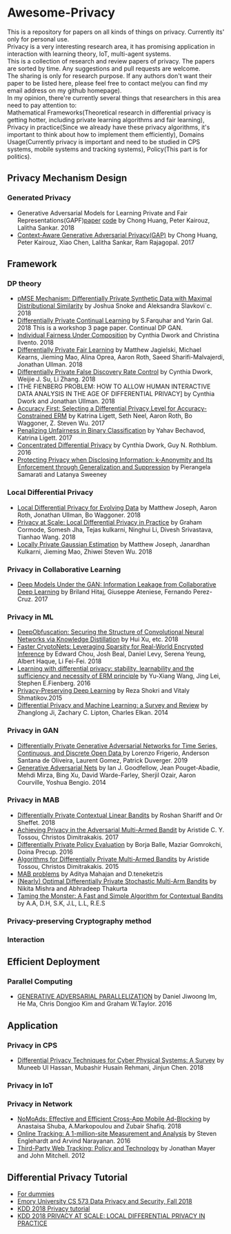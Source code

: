 # Awesome-Privacy  

This is a repository for papers on all kinds of things on privacy. Currently its' only for personal use.  
Privacy is a very interesting research area, it has promising application in interaction with learning theory, IoT, multi-agent systems.  
This is a collection of research and review papers of privacy. The papers are sorted by time. Any suggestions and pull requests are welcome.  
The sharing is only for research purpose. If any authors don't want their paper to be listed here, please feel free to contact me(you can find my email address on my github homepage).  
In my opinion, there're currently several things that researchers in this area need to pay attention to:   
Mathematical Frameworks(Theoretical research in differential privacy is getting hotter, including private learning algorithms and fair learning),
Privacy in practice(Since we already have these privacy algorithms, it's important to think about how to implement them efficiently),
Domains Usage(Currently privacy is important and need to be studied in CPS systems, mobile systems and tracking systems),
Policy(This part is for politics).  

## Privacy Mechanism Design  
### Generated Privacy  
* Generative Adversarial Models for Learning Private and Fair Representations(GAPF)[paper](https://arxiv.org/abs/1807.05306) [code](https://github.com/cabreraalex/private-fair-GAN) by Chong Huang, Peter Kairouz, Lalitha Sankar. 2018
* [Context-Aware Generative Adversarial Privacy(GAP)](https://arxiv.org/abs/1710.09549) by Chong Huang, Peter Kairouz, Xiao Chen, Lalitha Sankar, Ram Rajagopal. 2017  


## Framework  
### DP theory  
* [pMSE Mechanism: Differentially Private Synthetic Data with Maximal Distributional Similarity](https://arxiv.org/pdf/1805.09392.pdf) by Joshua Snoke and Aleksandra Slavkovi´c. 2018
* [Differentially Private Continual Learning](https://arxiv.org/pdf/1902.06497.pdf) by S.Farquhar and Yarin Gal. 2018 This is a workshop 3 page paper. Continual DP GAN.
* [Individual Fairness Under Composition](http://www.fatml.org/media/documents/individual_fairness_under_composition.pdf) by Cynthia Dwork and Christina Ilvento. 2018  
* [Differentially Private Fair Learning](https://arxiv.org/abs/1812.02696) by Matthew Jagielski, Michael Kearns, Jieming Mao, Alina Oprea, Aaron Roth, Saeed Sharifi-Malvajerdi, Jonathan Ullman. 2018  
* [Differentially Private False Discovery Rate Control](https://arxiv.org/abs/1807.04209) by Cynthia Dwork, Weijie J. Su, Li Zhang. 2018  
* [THE FIENBERG PROBLEM: HOW TO ALLOW HUMAN INTERACTIVE DATA ANALYSIS IN THE AGE OF DIFFERENTIAL PRIVACY] by Cynthia Dwork and Jonathan Ullman. 2018
* [Accuracy First: Selecting a Differential Privacy Level for Accuracy-Constrained ERM](https://arxiv.org/abs/1705.10829) by Katrina Ligett, Seth Neel, Aaron Roth, Bo Waggoner, Z. Steven Wu. 2017  
* [Penalizing Unfairness in Binary Classification](https://arxiv.org/abs/1707.00044) by Yahav Bechavod, Katrina Ligett. 2017  
* [Concentrated Differential Privacy](https://arxiv.org/abs/1603.01887) by Cynthia Dwork, Guy N. Rothblum. 2016  
* [Protecting Privacy when Disclosing Information: k-Anonymity and Its Enforcement through Generalization and Suppression](https://epic.org/privacy/reidentification/Samarati_Sweeney_paper.pdf) by Pierangela Samarati and Latanya Sweeney  

### Local Differential Privacy  
* [Local Differential Privacy for Evolving Data](https://arxiv.org/abs/1802.07128) by Matthew Joseph, Aaron Roth, Jonathan Ullman, Bo Waggoner. 2018  
* [Privacy at Scale: Local Differential Privacy in Practice](http://dimacs.rutgers.edu/~graham/pubs/papers/ldptutorial.pdf) by Graham Cormode, Somesh Jha, Tejas kulkarni, Ninghui Li, Divesh Srivastava, Tianhao Wang. 2018  
* [Locally Private Gaussian Estimation](https://arxiv.org/abs/1811.08382) by Matthew Joseph, Janardhan Kulkarni, Jieming Mao, Zhiwei Steven Wu. 2018  

### Privacy in Collaborative Learning  
* [Deep Models Under the GAN: Information Leakage from Collaborative Deep Learning](https://arxiv.org/abs/1702.07464) by Briland Hitaj, Giuseppe Ateniese, Fernando Perez-Cruz. 2017  

### Privacy in ML  
* [DeepObfuscation: Securing the Structure of Convolutional Neural Networks via Knowledge Distillation](https://arxiv.org/pdf/1806.10313.pdf) by Hui Xu, etc. 2018
* [Faster CryptoNets: Leveraging Sparsity for Real-World Encrypted Inference](https://arxiv.org/abs/1811.09953) by Edward Chou, Josh Beal, Daniel Levy, Serena Yeung, Albert Haque, Li Fei-Fei. 2018  
* [Learning with differential privacy: stability, learnability and the sufficiency and necessity of ERM principle](https://dl.acm.org/citation.cfm?id=3053465) by Yu-Xiang Wang, Jing Lei, Stephen E.Fienberg. 2016  
* [Privacy-Preserving Deep Learning](https://www.cs.cornell.edu/~shmat/shmat_ccs15.pdf) by Reza Shokri and Vitaly Shmatikov.2015  
* [Differential Privacy and Machine Learning: a Survey and Review](https://arxiv.org/abs/1412.7584) by Zhanglong Ji, Zachary C. Lipton, Charles Elkan. 2014  

### Privacy in GAN  
* [Differentially Private Generative Adversarial Networks for Time Series, Continuous, and Discrete Open Data
](https://arxiv.org/abs/1901.02477) by Lorenzo Frigerio, Anderson Santana de Oliveira, Laurent Gomez, Patrick Duverger. 2019   
* [Generative Adversarial Nets](https://arxiv.org/abs/1406.2661) by Ian J. Goodfellow, Jean Pouget-Abadie, Mehdi Mirza, Bing Xu, David Warde-Farley, Sherjil Ozair, Aaron Courville, Yoshua Bengio. 2014  

### Privacy in MAB  
* [Differentially Private Contextual Linear Bandits](https://arxiv.org/pdf/1810.00068.pdf) by Roshan Shariff and Or Sheffet. 2018  
* [Achieving Privacy in the Adversarial Multi-Armed Bandit](https://arxiv.org/abs/1701.04222) by Aristide C. Y. Tossou, Christos Dimitrakakis. 2017  
* [Differentially Private Policy Evaluation](https://arxiv.org/abs/1603.02010) by Borja Balle, Maziar Gomrokchi, Doina Precup. 2016  
* [Algorithms for Differentially Private Multi-Armed Bandits](https://arxiv.org/abs/1511.08681) by Aristide Tossou, Christos Dimitrakakis. 2015  
* [MAB problems](http://web.eecs.umich.edu/faculty/teneketzis/papers/MAB-Survey.pdf) by Aditya Mahajan and D.teneketzis  
* [(Nearly) Optimal Differentially Private Stochastic Multi-Arm Bandits](http://auai.org/uai2015/proceedings/papers/58.pdf) by Nikita Mishra and Abhradeep Thakurta  
* [Taming the Monster: A Fast and Simple Algorithm for Contextual Bandits](http://proceedings.mlr.press/v32/agarwalb14.pdf) by A.A, D.H, S.K, J.L, L.L, R.E.S  

### Privacy-preserving Cryptography method

### Interaction

## Efficient Deployment  
### Parallel Computing  
* [GENERATIVE ADVERSARIAL PARALLELIZATION](https://openreview.net/pdf?id=Sk8J83oee) by Daniel Jiwoong Im, He Ma, Chris Dongjoo Kim and Graham W.Taylor. 2016  

## Application   
### Privacy in CPS  
* [Differential Privacy Techniques for Cyber Physical Systems: A Survey](https://arxiv.org/abs/1812.02282) by Muneeb Ul Hassan, Mubashir Husain Rehmani, Jinjun Chen. 2018  

### Privacy in IoT  

### Privacy in Network  
* [NoMoAds: Effective and Efficient Cross-App Mobile Ad-Blocking](https://www.petsymposium.org/2018/files/papers/issue4/popets-2018-0035.pdf) by Anastaisa Shuba, A.Markopoulou and Zubair Shafiq. 2018  
* [Online Tracking: A 1-million-site Measurement and Analysis](http://randomwalker.info/publications/OpenWPM_1_million_site_tracking_measurement.pdf) by Steven Englehardt and Arvind Narayanan. 2016  
* [Third-Party Web Tracking: Policy and Technology](https://jonathanmayer.org/publications/trackingsurvey12.pdf) by Jonathan Mayer and John Mitchell. 2012  

## Differential Privacy Tutorial
* [For dummies](https://robertovitillo.com/2016/07/29/differential-privacy-for-dummies/)
* [Emory University CS 573 Data Privacy and Security, Fall 2018](http://www.cs.emory.edu/~lxiong/cs573/)
* [KDD 2018 Privacy tutorial](https://sites.google.com/view/kdd2018privacytutorial)
* [KDD 2018 PRIVACY AT SCALE: LOCAL DIFFERENTIAL PRIVACY IN PRACTICE](https://sites.google.com/view/kdd2018-tutorial/home)

